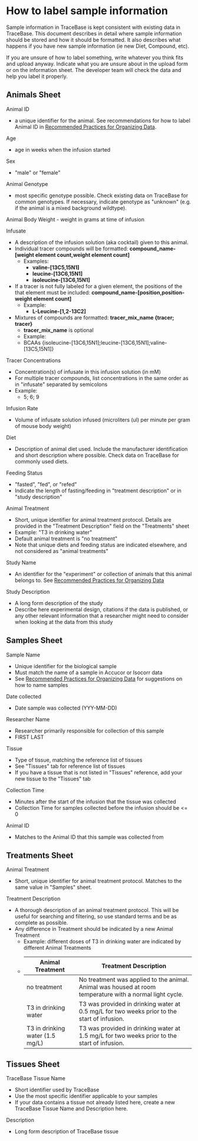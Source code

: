 # How to label sample information

Sample information in TraceBase is kept consistent with existing data in TraceBase.  This document describes in detail where sample information should be stored and how it should be formatted.  It also describes what happens if you have new sample information (ie new Diet, Compound, etc).

If you are unsure of how to label something, write whatever you think fits and upload anyway.  Indicate what you are unsure about in the upload form or on the information sheet.  The developer team will check the data and help you label it properly.

## Animals Sheet

Animal ID
- a unique identifier for the animal.  See recommendations for how to label Animal ID in [Recommended Practices for Organizing Data](Recommended%20Practices%20for%20Organizing%20Data.md).

Age
- age in weeks when the infusion started

Sex
- "male" or "female"

Animal Genotype
- most specific genotype possible.  Check existing data on TraceBase for common genotypes.  If necessary, indicate genotype as "unknown" (e.g. if the animal is a mixed background wildtype).

Animal Body Weight - weight in grams at time of infusion

Infusate
- A description of the infusion solution (aka cocktail) given to this animal.
- Individual tracer compounds will be formatted: **compound_name-[weight element count,weight element count]**
  - Examples:
    - **valine-[13C5,15N1]**
    - **leucine-[13C6,15N1]**
    - **isoleucine-[13C6,15N1]**
- If a tracer is not fully labeled for a given element, the positions of the that element must be included: **compound_name-[position,position-weight element count]**
  - Example:
    - **L-Leucine-[1,2-13C2]**
- Mixtures of compounds are formatted: **tracer_mix_name {tracer; tracer}**
  - **tracer_mix_name** is optional
  - Example:
  - BCAAs {isoleucine-[13C6,15N1];leucine-[13C6,15N1];valine-[13C5,15N1]}

Tracer Concentrations
- Concentration(s) of infusate in this infusion solution (in mM)
- For multiple tracer compounds, list concentrations in the same order as in "infusate" separated by semicolons
- Example:
  - 5; 6; 9

Infusion Rate
- Volume of infusate solution infused (microliters (ul) per minute per gram of mouse body weight)

Diet
- Description of animal diet used.  Include the manufacturer identification and short description where possible.  Check data on TraceBase for commonly used diets.

Feeding Status
- "fasted", "fed", or "refed"
- Indicate the length of fasting/feeding in "treatment description" or in "study description"

Animal Treatment
- Short, unique identifier for animal treatment protocol.  Details are provided in the "Treatment Description" field on the "Treatments" sheet
- Example:  "T3 in drinking water"
- Default animal treatment is "no treatment"
- Note that unique diets and feeding status are indicated elsewhere, and not considered as "animal treatments"

Study Name
- An identifier for the "experiment" or collection of animals that this animal belongs to.  See [Recommended Practices for Organizing Data](Recommended%20Practices%20for%20Organizing%20Data.md)

Study Description
- A long form description of the study
- Describe here experimental design, citations if the data is published, or any other relevant information that a researcher might need to consider when looking at the data from this study

## Samples Sheet
Sample Name
- Unique identifier for the biological sample
- Must match the name of a sample in Accucor or Isocorr data
- See [Recommended Practices for Organizing Data](Recommended%20Practices%20for%20Organizing%20Data.md) for suggestions on how to name samples

Date collected
- Date sample was collected (YYY-MM-DD)

Researcher Name
- Researcher primarily responsible for collection of this sample
- FIRST LAST

Tissue
- Type of tissue, matching the reference list of tissues
- See "Tissues" tab for reference list of tissues
- If you have a tissue that is not listed in "Tissues" reference, add your new tissue to the "Tissues" tab

Collection Time
- Minutes after the start of the infusion that the tissue was collected
- Collection Time for samples collected before the infusion should be <= 0

Animal ID
- Matches to the Animal ID that this sample was collected from

## Treatments Sheet
Animal Treatment
- Short, unique identifier for animal treatment protocol.  Matches to the same value in "Samples" sheet.

Treatment Description
- A thorough description of an animal treatment protocol. This will be useful for searching and filtering, so use standard terms and be as complete as possible.
- Any difference in Treatment should be indicated by a new Animal Treatment
  - Example:  different doses of T3 in drinking water are indicated by different Animal Treatments
  - | **Animal Treatment**            | **Treatment Description**                                                                                |
    |---------------------------------|----------------------------------------------------------------------------------------------------------|
    | no treatment                    | No treatment was applied to the animal. Animal was housed at room temperature with a normal light cycle. |
    | T3 in drinking water            | T3 was provided in drinking water at 0.5 mg/L for two weeks prior to the start of infusion.              |
    | T3 in drinking water (1.5 mg/L) | T3 was provided in drinking water at 1.5 mg/L for two weeks prior to the start of infusion.              |

## Tissues Sheet
TraceBase Tissue Name
- Short identifier used by TraceBase
- Use the most specific identifier applicable to your samples
- If your data contains a tissue not already listed here, create a new TraceBase Tissue Name and Description here.

Description
- Long form description of TraceBase tissue
